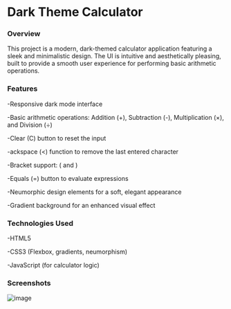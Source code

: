 # Dark Theme Calculator

### Overview
This project is a modern, dark-themed calculator application featuring a sleek and minimalistic design. The UI is intuitive and aesthetically pleasing, built to provide a smooth user experience for performing basic arithmetic operations.

### Features
 -Responsive dark mode interface

 -Basic arithmetic operations: Addition (+), Subtraction (-), Multiplication (×), and Division (÷)

 -Clear (C) button to reset the input

 -ackspace (<) function to remove the last entered character

 -Bracket support: ( and )

 -Equals (=) button to evaluate expressions

 -Neumorphic design elements for a soft, elegant appearance

 -Gradient background for an enhanced visual effect

### Technologies Used
 -HTML5

 -CSS3 (Flexbox, gradients, neumorphism)

 -JavaScript (for calculator logic)


 ### Screenshots
 ![image](https://github.com/user-attachments/assets/44ba4e7f-b645-443c-b6c6-97272d5e721b)
